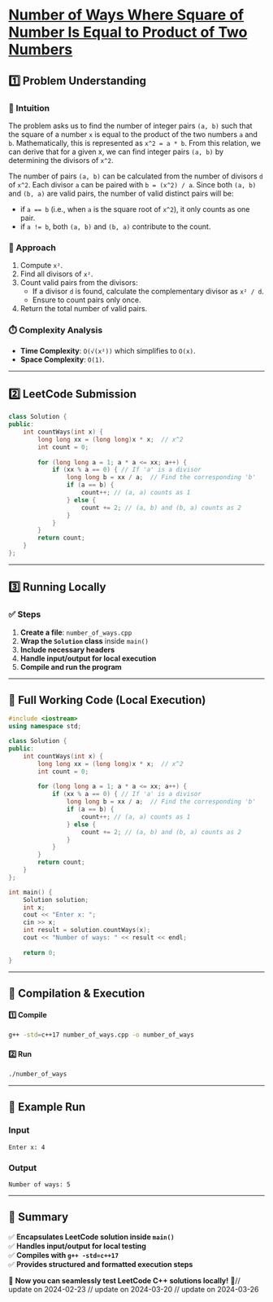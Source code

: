 # **[Number of Ways Where Square of Number Is Equal to Product of Two Numbers](https://leetcode.com/problems/number-of-ways-where-square-of-number-is-equal-to-product-of-two-numbers/description/)**  

## **1️⃣ Problem Understanding**  
### **📌 Intuition**  
The problem asks us to find the number of integer pairs `(a, b)` such that the square of a number `x` is equal to the product of the two numbers `a` and `b`. Mathematically, this is represented as `x^2 = a * b`. From this relation, we can derive that for a given x, we can find integer pairs `(a, b)` by determining the divisors of `x^2`. 

The number of pairs `(a, b)` can be calculated from the number of divisors `d` of `x^2`. Each divisor `a` can be paired with `b = (x^2) / a`. Since both `(a, b)` and `(b, a)` are valid pairs, the number of valid distinct pairs will be:

- if `a == b` (i.e., when `a` is the square root of `x^2`), it only counts as one pair.
- if `a != b`, both `(a, b)` and `(b, a)` contribute to the count.

### **🚀 Approach**  
1. Compute `x²`.
2. Find all divisors of `x²`.
3. Count valid pairs from the divisors:
   - If a divisor `d` is found, calculate the complementary divisor as `x² / d`. 
   - Ensure to count pairs only once.
4. Return the total number of valid pairs.

### **⏱️ Complexity Analysis**  
- **Time Complexity**: `O(√(x²))` which simplifies to `O(x)`.
- **Space Complexity**: `O(1)`.

---  

## **2️⃣ LeetCode Submission**  
```cpp
class Solution {
public:
    int countWays(int x) {
        long long xx = (long long)x * x;  // x^2
        int count = 0;
        
        for (long long a = 1; a * a <= xx; a++) {
            if (xx % a == 0) { // If 'a' is a divisor
                long long b = xx / a;  // Find the corresponding 'b'
                if (a == b) {
                    count++; // (a, a) counts as 1
                } else {
                    count += 2; // (a, b) and (b, a) counts as 2
                }
            }
        }
        return count;
    }
};
```  

---  

## **3️⃣ Running Locally**  
### **✅ Steps**  
1. **Create a file**: `number_of_ways.cpp`  
2. **Wrap the `Solution` class** inside `main()`  
3. **Include necessary headers**  
4. **Handle input/output for local execution**  
5. **Compile and run the program**  

---  

## **📝 Full Working Code (Local Execution)**  
```cpp
#include <iostream>
using namespace std;

class Solution {
public:
    int countWays(int x) {
        long long xx = (long long)x * x;  // x^2
        int count = 0;
        
        for (long long a = 1; a * a <= xx; a++) {
            if (xx % a == 0) { // If 'a' is a divisor
                long long b = xx / a;  // Find the corresponding 'b'
                if (a == b) {
                    count++; // (a, a) counts as 1
                } else {
                    count += 2; // (a, b) and (b, a) counts as 2
                }
            }
        }
        return count;
    }
};

int main() {
    Solution solution;
    int x;
    cout << "Enter x: ";
    cin >> x;
    int result = solution.countWays(x);
    cout << "Number of ways: " << result << endl;
    
    return 0;
}
```  

---  

## **🔧 Compilation & Execution**  
#### **1️⃣ Compile**  
```bash
g++ -std=c++17 number_of_ways.cpp -o number_of_ways
```  

#### **2️⃣ Run**  
```bash
./number_of_ways
```  

---  

## **🎯 Example Run**  
### **Input**  
```
Enter x: 4
```  
### **Output**  
```
Number of ways: 5
```  

---  

## **📌 Summary**  
✅ **Encapsulates LeetCode solution inside `main()`**  
✅ **Handles input/output for local testing**  
✅ **Compiles with `g++ -std=c++17`**  
✅ **Provides structured and formatted execution steps**  

🚀 **Now you can seamlessly test LeetCode C++ solutions locally!** 🚀// update on 2024-02-23
// update on 2024-03-20
// update on 2024-03-26
